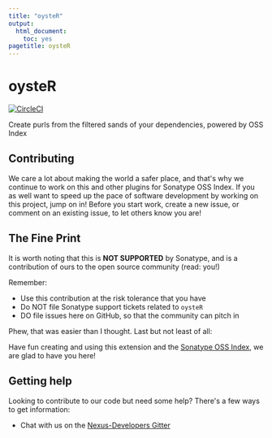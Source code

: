 ```yaml
---
title: "oysteR"
output:
  html_document:
    toc: yes
pagetitle: oysteR
---
```


# oysteR

[![CircleCI](https://circleci.com/gh/sonatype-nexus-community/oysteR.svg?style=svg)](https://circleci.com/gh/sonatype-nexus-community/oysteR)

Create purls from the filtered sands of your dependencies, powered by OSS Index

## Contributing

We care a lot about making the world a safer place, and that's why we continue to work on this and other plugins for Sonatype OSS Index. If you as well want to speed up the pace of software development by working on this project, jump on in! Before you start work, create a new issue, or comment on an existing issue, to let others know you are!

## The Fine Print

It is worth noting that this is **NOT SUPPORTED** by Sonatype, and is a contribution of ours
to the open source community (read: you!)

Remember:

- Use this contribution at the risk tolerance that you have
- Do NOT file Sonatype support tickets related to `oysteR`
- DO file issues here on GitHub, so that the community can pitch in

Phew, that was easier than I thought. Last but not least of all:

Have fun creating and using this extension and the [Sonatype OSS Index](https://ossindex.sonatype.org/), we are glad to have you here!

## Getting help

Looking to contribute to our code but need some help? There's a few ways to get information:

- Chat with us on the [Nexus-Developers Gitter](https://gitter.im/sonatype/nexus-developers)
